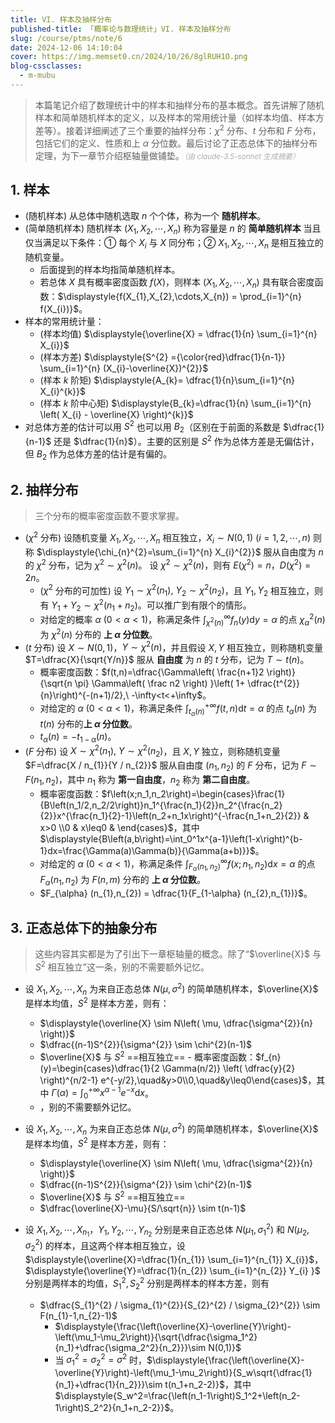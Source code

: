 ```yaml
---
title: VI. 样本及抽样分布
published-title: 「概率论与数理统计」VI. 样本及抽样分布
slug: /course/ptms/note/6
date: 2024-12-06 14:10:04
cover: https://img.memset0.cn/2024/10/26/8glRUH1O.png
blog-cssclasses:
  - m-mubu
---
```


> 本篇笔记介绍了数理统计中的样本和抽样分布的基本概念。首先讲解了随机样本和简单随机样本的定义，以及样本的常用统计量（如样本均值、样本方差等）。接着详细阐述了三个重要的抽样分布：$\chi^{2}$ 分布、$t$ 分布和 $F$ 分布，包括它们的定义、性质和上 $\alpha$ 分位数。最后讨论了正态总体下的抽样分布定理，为下一章节介绍枢轴量做铺垫。<small style="font-style: italic; opacity: 0.5">（由 claude-3.5-sonnet 生成摘要）</small>

<!-- more -->

## 1. 样本

- <span class="m-definition">(随机样本)</span> 从总体中随机选取 $n$ 个个体，称为一个 **随机样本**。
- <span class="m-definition">(简单随机样本)</span> 随机样本 $(X_{1},X_{2},\cdots,X_{n})$ 称为容量是 $n$ 的 **简单随机样本** 当且仅当满足以下条件：① 每个 $X_{i}$ 与 $X$ 同分布；② $X_{1},X_{2},\cdots,X_{n}$ 是相互独立的随机变量。
    - 后面提到的样本均指简单随机样本。
    - 若总体 $X$ 具有概率密度函数 $f(X)$，则样本 $(X_{1},X_2,\cdots,X_{n})$ 具有联合密度函数：$\displaystyle{f(X_{1},X_{2},\cdots,X_{n}) = \prod_{i=1}^{n} f(X_{i})}$。
- 样本的常用统计量：
    - <span class="m-definition">(样本均值)</span> $\displaystyle{\overline{X} = \dfrac{1}{n} \sum_{i=1}^{n} X_{i}}$
    - <span class="m-definition">(样本方差)</span> $\displaystyle{S^{2} ={\color{red}\dfrac{1}{n-1}} \sum_{i=1}^{n} (X_{i}-\overline{X})^{2}}$
    - <span class="m-definition">(样本 $k$ 阶矩)</span> $\displaystyle{A_{k}= \dfrac{1}{n}\sum_{i=1}^{n} X_{i}^{k}}$
    - <span class="m-definition">(样本 $k$ 阶中心矩)</span> $\displaystyle{B_{k}=\dfrac{1}{n} \sum_{i=1}^{n} \left( X_{i} - \overline{X} \right)^{k}}$
- 对总体方差的估计可以用 $S^{2}$ 也可以用 $B_2$（区别在于前面的系数是 $\dfrac{1}{n-1}$ 还是 $\dfrac{1}{n}$）。主要的区别是 $S^{2}$ 作为总体方差是无偏估计，但 $B_{2}$ 作为总体方差的估计是有偏的。

## 2. 抽样分布

> 三个分布的概率密度函数不要求掌握。

- <span class="m-definition">($\chi^2$ 分布)</span> 设随机变量 $X_{1},X_{2},\cdots,X_{n}$ 相互独立，$X_{i} \sim N(0,1)\ (i=1,2,\cdots,n)$ 则称 $\displaystyle{\chi_{n}^{2}=\sum_{i=1}^{n} X_{i}^{2}}$ 服从自由度为 $n$ 的 $\chi^{2}$ 分布，记为 $\chi^{2} \sim \chi^{2}(n)$。
    <span class="m-proposition"></span> 设 $\chi^{2} \sim \chi^{2}(n)$，则有 $E(\chi^{2})=n$，$D(\chi^{2})=2n$。
    - <span class="m-proposition">($\chi^2$ 分布的可加性)</span> 设 $Y_{1} \sim \chi^{2}(n_{1}),\ Y_{2} \sim \chi^{2}(n_{2})$，且 $Y_{1},Y_{2}$ 相互独立，则有 $Y_{1}+Y_2 \sim \chi^{2}(n_{1}+n_{2})$。可以推广到有限个的情形。
    - 对给定的概率 $\alpha\ (0<\alpha<1)$，称满足条件 $\displaystyle{\int_{\chi^{2}(n)}^{\infty} f_{n}(y) \text{d}  y = \alpha}$ 的点 $\chi_{\alpha}^{2}(n)$ 为 $\chi^{2}(n)$ 分布的 **上 $\alpha$ 分位数**。
- <span class="m-definition">($t$ 分布)</span> 设 $X \sim N(0,1)$，$Y \sim \chi^{2}(n)$，并且假设 $X,Y$ 相互独立，则称随机变量 $T=\dfrac{X}{\sqrt{Y/n}}$ 服从 **自由度** 为 $n$ 的 $t$ 分布，记为 $T \sim t(n)$。
    - 概率密度函数：$f(t,n)=\dfrac{\Gamma\left( \frac{n+1}2 \right)}{\sqrt{n \pi} \Gamma\left( \frac n2 \right) }\left( 1+ \dfrac{t^{2}}{n}\right)^{-(n+1)/2},\ -\infty<t<+\infty$。
    - 对给定的 $\alpha\ (0<\alpha<1)$，称满足条件 $\displaystyle{\int_{t_{\alpha}(n)}^{+\infty} f(t,n) \text{d}  t = \alpha}$ 的点 $t_{\alpha}(n)$ 为 $t(n)$ 分布的**上 $\alpha$ 分位数**。
    - <span class="m-proposition"></span> $t_{\alpha}(n) = -t_{1-\alpha}(n)$。
- <span class="m-definition">($F$ 分布)</span> 设 $X \sim \chi^{2}(n_{1}),\ Y \sim \chi^{2}(n_{2})$，且 $X,Y$ 独立，则称随机变量 $F=\dfrac{X / n_{1}}{Y / n_{2}}$ 服从自由度 $(n_{1},n_{2})$ 的 $F$ 分布，记为 $F \sim F(n_{1},n_{2})$，其中 $n_{1}$ 称为 **第一自由度**，$n_{2}$ 称为 **第二自由度**。
    - 概率密度函数：$f\left(x;n_1,n_2\right)=\begin{cases}\frac{1}{B\left(n_1/2,n_2/2\right)}n_1^{\frac{n_1}{2}}n_2^{\frac{n_2}{2}}x^{\frac{n_1}{2}-1}\left(n_2+n_1x\right)^{-\frac{n_1+n_2}{2}} & x>0  \\0 & x\leq0 & \end{cases}$，其中 $\displaystyle{B\left(a,b\right)=\int_0^1x^{a-1}\left(1-x\right)^{b-1}dx=\frac{\Gamma(a)\Gamma(b)}{\Gamma(a+b)}}$。
    - 对给定的 $\alpha\ (0<\alpha<1)$，称满足条件 $\displaystyle{\int_{F_\alpha(n_1,n_2)}^\infty f\left(x;n_1,n_2\right)\text{d}  x=\alpha}$ 的点 $F_{\alpha}(n_{1},n_{2})$ 为 $F(n,m)$ 分布的 **上 $\alpha$ 分位数**。
    - <span class="m-proposition"></span> $F_{\alpha} (n_{1},n_{2}) = \dfrac{1}{F_{1-\alpha} (n_{2},n_{1})}$。

## 3. 正态总体下的抽象分布

> 这些内容其实都是为了引出下一章枢轴量的概念。除了“$\overline{X}$ 与 $S^{2}$ 相互独立”这一条，别的不需要额外记忆。

- <span class="m-theorem"></span> 设 $X_{1},X_{2},\cdots,X_{n}$ 为来自正态总体 $N(\mu,\sigma^{2})$ 的简单随机样本，$\overline{X}$ 是样本均值，$S^{2}$ 是样本方差，则有：

    - $\displaystyle{\overline{X} \sim N\left( \mu, \dfrac{\sigma^{2}}{n} \right)}$
    - $\dfrac{(n-1)S^{2}}{\sigma^{2}} \sim \chi^{2}(n-1)$
    - $\overline{X}$ 与 $S^{2}$ ==相互独立== - 概率密度函数：$f_{n}(y)=\begin{cases}\dfrac{1}{2 \Gamma(n/2)} \left( \dfrac{y}{2} \right)^{n/2-1} e^{-y/2},\quad&y>0\\0,\quad&y\leq0\end{cases}$，其中 $\displaystyle{\Gamma(\alpha) = \int_{0}^{+\infty} x^{\alpha-1} e^{-x} \text{d} x}$。
    - <span class="m-proposition"></span> ，别的不需要额外记忆。

- <span class="m-theorem"></span> 设 $X_{1},X_{2},\cdots,X_{n}$ 为来自正态总体 $N(\mu,\sigma^{2})$ 的简单随机样本，$\overline{X}$ 是样本均值，$S^{2}$ 是样本方差，则有：
    - $\displaystyle{\overline{X} \sim N\left( \mu, \dfrac{\sigma^{2}}{n} \right)}$
    - $\dfrac{(n-1)S^{2}}{\sigma^{2}} \sim \chi^{2}(n-1)$
    - $\overline{X}$ 与 $S^{2}$ ==相互独立==
    - $\dfrac{\overline{X}-\mu}{S/\sqrt{n}} \sim t(n-1)$
- <span class="m-theorem"></span> 设 $X_{1},X_{2},\cdots,X_{n_{1}}$，$Y_{1},Y_{2},\cdots,Y_{n_{2}}$ 分别是来自正态总体 $N(\mu_{1},\sigma_{1}^{2})$ 和 $N(\mu_{2},\sigma_{2}^{2})$ 的样本，且这两个样本相互独立，设 $\displaystyle{\overline{X}=\dfrac{1}{n_{1}} \sum_{i=1}^{n_{1}} X_{i}}$，$\displaystyle{\overline{Y}=\dfrac{1}{n_{2}} \sum_{i=1}^{n_{2}} Y_{i} }$ 分别是两样本的均值，$S_{1}^{2},S_2^{2}$ 分别是两样本的样本方差，则有
    - $\dfrac{S_{1}^{2} / \sigma_{1}^{2}}{S_{2}^{2} / \sigma_{2}^{2}} \sim F(n_{1}-1,n_{2}-1)$
        - $\displaystyle{\frac{\left(\overline{X}-\overline{Y}\right)-\left(\mu_1-\mu_2\right)}{\sqrt{\dfrac{\sigma_1^2}{n_1}+\dfrac{\sigma_2^2}{n_2}}}\sim N(0,1)}$
        - 当 $\sigma_{1}^{2}=\sigma_{2}^{2}=\sigma^{2}$ 时，$\displaystyle{\frac{\left(\overline{X}-\overline{Y}\right)-\left(\mu_1-\mu_2\right)}{S_w\sqrt{\dfrac{1}{n_1}+\dfrac{1}{n_2}}}\sim t(n_1+n_2-2)}$，其中 $\displaystyle{S_w^2=\frac{\left(n_1-1\right)S_1^2+\left(n_2-1\right)S_2^2}{n_1+n_2-2}}$。
